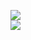[![](https://img.shields.io/badge/Made%20With-Github%20Spray-lightgrey.svg?style=for-the-badge&logo=github)](https://github.com/Annihil/github-spray#15251)  
[![](https://i.imgur.com/2DrTn0Z.gif)](https://github.com/Annihil/github-spray)